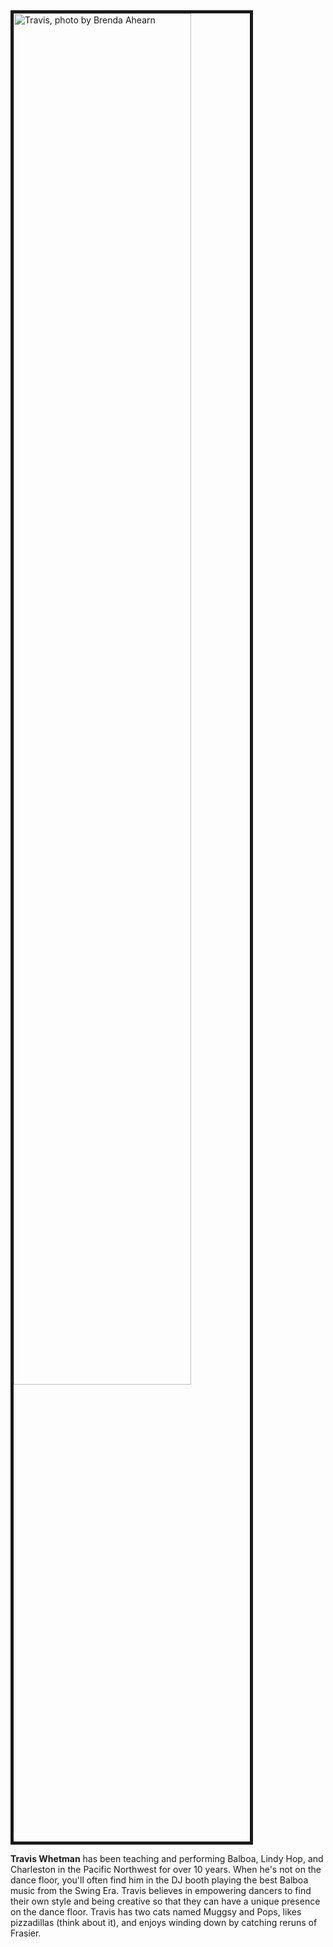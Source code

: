 <img src="/images/travis.jpg" alt="Travis, photo by Brenda Ahearn" style="width:75%; border: 5px solid;"/>

__Travis Whetman__ has been teaching and performing Balboa, Lindy Hop, and Charleston in the Pacific Northwest for over 10 years. When he's not on the dance floor, you'll often find him in the DJ booth playing the best Balboa music from the Swing Era.  Travis believes in empowering dancers to find their own style and being creative so that they can have a unique presence on the dance floor.  Travis has two cats named Muggsy and Pops, likes pizzadillas (think about it), and enjoys winding down by catching reruns of Frasier.
